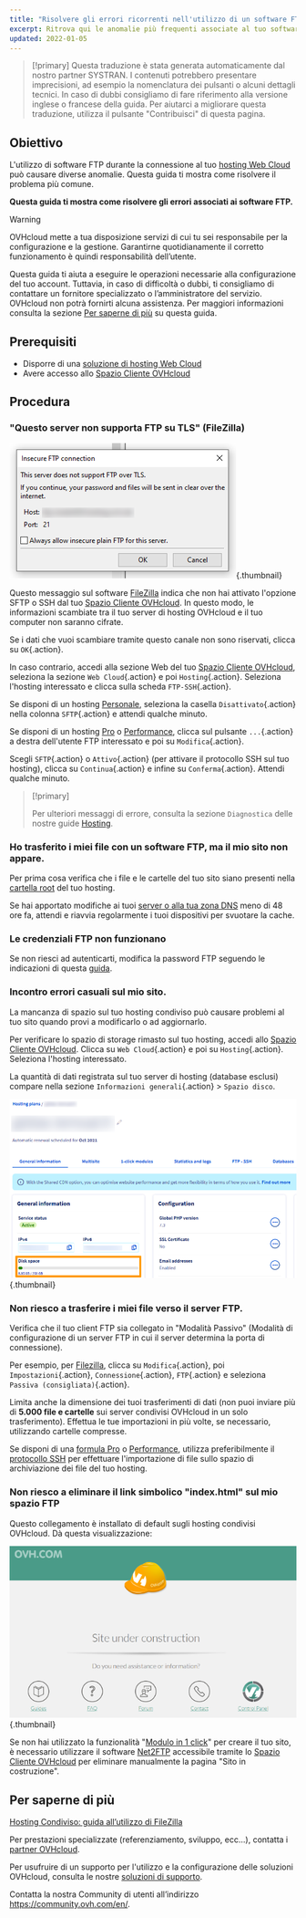 ```yaml
---
title: "Risolvere gli errori ricorrenti nell'utilizzo di un software FTP"
excerpt: Ritrova qui le anomalie più frequenti associate al tuo software FTP
updated: 2022-01-05
---
```


> [!primary]
> Questa traduzione è stata generata automaticamente dal nostro partner SYSTRAN. I contenuti potrebbero presentare imprecisioni, ad esempio la nomenclatura dei pulsanti o alcuni dettagli tecnici. In caso di dubbi consigliamo di fare riferimento alla versione inglese o francese della guida. Per aiutarci a migliorare questa traduzione, utilizza il pulsante "Contribuisci" di questa pagina.
>

## Obiettivo

L'utilizzo di software FTP durante la connessione al tuo [hosting Web Cloud](https://www.ovhcloud.com/it/web-hosting/) può causare diverse anomalie. Questa guida ti mostra come risolvere il problema più comune.

**Questa guida ti mostra come risolvere gli errori associati ai software FTP.**

> [!warning]
>
> OVHcloud mette a tua disposizione servizi di cui tu sei responsabile per la configurazione e la gestione. Garantirne quotidianamente il corretto funzionamento è quindi responsabilità dell’utente.
>
> Questa guida ti aiuta a eseguire le operazioni necessarie alla configurazione del tuo account. Tuttavia, in caso di difficoltà o dubbi, ti consigliamo di contattare un fornitore specializzato o l’amministratore del servizio. OVHcloud non potrà fornirti alcuna assistenza. Per maggiori informazioni consulta la sezione [Per saperne di più](#gofurther) su questa guida.
>

## Prerequisiti

- Disporre di una [soluzione di hosting Web Cloud](https://www.ovhcloud.com/it/web-hosting/) 
- Avere accesso allo [Spazio Cliente OVHcloud](https://www.ovh.com/auth/?action=gotomanager&from=https://www.ovh.it/&ovhSubsidiary=it)

## Procedura

### "Questo server non supporta FTP su TLS" (FileZilla)

![filezilla_error](images/filezilla_error.png){.thumbnail}

Questo messaggio sul software [FileZilla](/pages/web_cloud/web_hosting/ftp_filezilla_user_guide) indica che non hai attivato l'opzione SFTP o SSH dal tuo [Spazio Cliente OVHcloud](https://www.ovh.com/auth/?action=gotomanager&from=https://www.ovh.it/&ovhSubsidiary=it). In questo modo, le informazioni scambiate tra il tuo server di hosting OVHcloud e il tuo computer non saranno cifrate.

Se i dati che vuoi scambiare tramite questo canale non sono riservati, clicca su `OK`{.action}.

In caso contrario, accedi alla sezione Web del tuo [Spazio Cliente OVHcloud](https://www.ovh.com/auth/?action=gotomanager&from=https://www.ovh.it/&ovhSubsidiary=it), seleziona la sezione `Web Cloud`{.action} e poi `Hosting`{.action}. Seleziona l'hosting interessato e clicca sulla scheda `FTP-SSH`{.action}.

Se disponi di un hosting [Personale](https://www.ovhcloud.com/it/web-hosting/personal-offer/), seleziona la casella `Disattivato`{.action} nella colonna `SFTP`{.action} e attendi qualche minuto.

Se disponi di un hosting [Pro](https://www.ovhcloud.com/it/web-hosting/professional-offer/) o [Performance](https://www.ovhcloud.com/it/web-hosting/performance-offer/), clicca sul pulsante `...`{.action} a destra dell'utente FTP interessato e poi su `Modifica`{.action}.

Scegli `SFTP`{.action} o `Attivo`{.action} (per attivare il protocollo SSH sul tuo hosting), clicca su `Continua`{.action} e infine su `Conferma`{.action}. Attendi qualche minuto.

> [!primary]
>
> Per ulteriori messaggi di errore, consulta la sezione `Diagnostica` delle nostre guide [Hosting](/products/web-cloud-hosting).
>

### Ho trasferito i miei file con un software FTP, ma il mio sito non appare.

Per prima cosa verifica che i file e le cartelle del tuo sito siano presenti nella [cartella root](/pages/web/hosting/hosting_how_to_get_my_website_online#3-caricare-i-file) del tuo hosting.

Se hai apportato modifiche ai tuoi [server o alla tua zona DNS](/pages/web/domains/dns_zone_edit#capire-il-concetto-di-dns) meno di 48 ore fa, attendi e riavvia regolarmente i tuoi dispositivi per svuotare la cache.

### Le credenziali FTP non funzionano

Se non riesci ad autenticarti, modifica la password FTP seguendo le indicazioni di questa [guida](/pages/web_cloud/web_hosting/ftp_change_password).

### Incontro errori casuali sul mio sito.

La mancanza di spazio sul tuo hosting condiviso può causare problemi al tuo sito quando provi a modificarlo o ad aggiornarlo.

Per verificare lo spazio di storage rimasto sul tuo hosting, accedi allo [Spazio Cliente OVHcloud](https://www.ovh.com/auth/?action=gotomanager&from=https://www.ovh.it/&ovhSubsidiary=it). Clicca su `Web Cloud`{.action} e poi su `Hosting`{.action}. Seleziona l'hosting interessato.

La quantità di dati registrata sul tuo server di hosting (database esclusi) compare nella sezione `Informazioni generali`{.action} > `Spazio disco`.

![disk_space](images/disk_space.png){.thumbnail}

### Non riesco a trasferire i miei file verso il server FTP.

Verifica che il tuo client FTP sia collegato in "Modalità Passivo" (Modalità di configurazione di un server FTP in cui il server determina la porta di connessione).

Per esempio, per [Filezilla](/pages/web_cloud/web_hosting/ftp_filezilla_user_guide), clicca su `Modifica`{.action}, poi `Impostazioni`{.action}, `Connessione`{.action}, `FTP`{.action} e seleziona `Passiva (consigliata)`{.action}.

Limita anche la dimensione dei tuoi trasferimenti di dati (non puoi inviare più di **5.000 file e cartelle** sui server condivisi OVHcloud in un solo trasferimento). Effettua le tue importazioni in più volte, se necessario, utilizzando cartelle compresse.

Se disponi di una [formula Pro](https://www.ovhcloud.com/it/web-hosting/professional-offer/) o [Performance](https://www.ovhcloud.com/it/web-hosting/performance-offer/), utilizza preferibilmente il [protocollo SSH](/pages/web_cloud/web_hosting/ssh_on_webhosting) per effettuare l'importazione di file sullo spazio di archiviazione dei file del tuo hosting.

### Non riesco a eliminare il link simbolico "index.html" sul mio spazio FTP

Questo collegamento è installato di default sugli hosting condivisi OVHcloud. Dà questa visualizzazione:

![site_under_construction](images/site_under_construction.png){.thumbnail}

Se non hai utilizzato la funzionalità "[Modulo in 1 click](/pages/web_cloud/web_hosting/cms_install_1_click_modules)" per creare il tuo sito, è necessario utilizzare il software [Net2FTP](/pages/web/hosting/ftp_connection#1-ftp-explorer) accessibile tramite lo [Spazio Cliente OVHcloud](https://www.ovh.com/auth/?action=gotomanager&from=https://www.ovh.it/&ovhSubsidiary=it) per eliminare manualmente la pagina "Sito in costruzione".

## Per saperne di più <a name="gofurther"></a>

[Hosting Condiviso: guida all’utilizzo di FileZilla](/pages/web_cloud/web_hosting/ftp_filezilla_user_guide)

Per prestazioni specializzate (referenziamento, sviluppo, ecc...), contatta i [partner OVHcloud](https://partner.ovhcloud.com/it/directory/).

Per usufruire di un supporto per l'utilizzo e la configurazione delle soluzioni OVHcloud, consulta le nostre [soluzioni di supporto](https://www.ovhcloud.com/it/support-levels/).

Contatta la nostra Community di utenti all’indirizzo <https://community.ovh.com/en/>.
